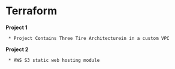 # Terraform

 **Project 1**
 
     * Project Contains Three Tire Architecturein in a custom VPC
     
 **Project 2** 
 
     * AWS S3 static web hosting module
